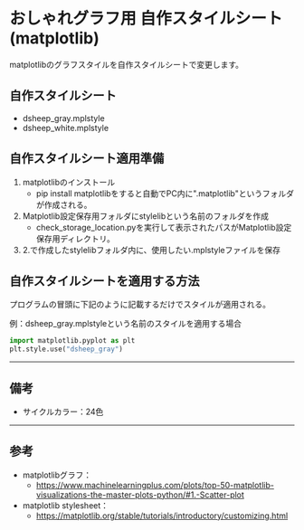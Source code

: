 # おしゃれグラフ用 自作スタイルシート(matplotlib)
matplotlibのグラフスタイルを自作スタイルシートで変更します。



## 自作スタイルシート
* dsheep_gray.mplstyle
* dsheep_white.mplstyle


## 自作スタイルシート適用準備
1. matplotlibのインストール
   - pip install matplotlibをすると自動でPC内に".matplotlib"というフォルダが作成される。
2. Matplotlib設定保存用フォルダにstylelibという名前のフォルダを作成
   - check_storage_location.pyを実行して表示されたパスがMatplotlib設定保存用ディレクトリ。
3. 2.で作成したstylelibフォルダ内に、使用したい.mplstyleファイルを保存

## 自作スタイルシートを適用する方法
プログラムの冒頭に下記のように記載するだけでスタイルが適用される。

例：dsheep_gray.mplstyleという名前のスタイルを適用する場合

```python
import matplotlib.pyplot as plt
plt.style.use("dsheep_gray")
```


---
##  備考
* サイクルカラー：24色
---
## 参考
* matplotlibグラフ：
  * https://www.machinelearningplus.com/plots/top-50-matplotlib-visualizations-the-master-plots-python/#1.-Scatter-plot
* matplotlib stylesheet：
  * https://matplotlib.org/stable/tutorials/introductory/customizing.html